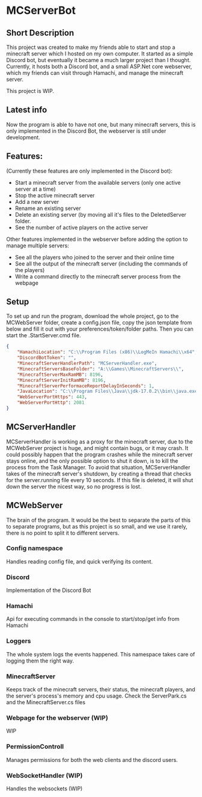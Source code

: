 # MCServerBot
## Short Description
This project was created to make my friends able to start and stop a minecraft server which I hosted on my own computer. It started as a simple Discord bot, but eventually it became a much larger project than I thought. Currently, it hosts both a Discord bot, and a small ASP.Net core webserver, which my friends can visit through Hamachi, and manage the minecraft server.

This project is WIP.

## Latest info
Now the program is able to have not one, but many minecraft servers, this is only implemented in the Discord Bot, the webserver is still under development.

## Features:
(Currently these features are only implemented in the Discord bot):

- Start a minecraft server from the available servers (only one active server at a time)
- Stop the active minecraft server
- Add a new server
- Rename an existing server
- Delete an existing server (by moving all it's files to the DeletedServer folder.
- See the number of active players on the active server

Other features implemented in the webserver before adding the option to manage multiple servers:

- See all the players who joined to the server and their online time
- See all the output of the minecraft server (including the commands of the players)
- Write a command directly to the minecraft server process from the webpage

## Setup
To set up and run the program, download the whole project, go to the MCWebServer folder, create a config.json file, copy the json template from below and fill it out with your preferences/token/folder paths. Then you can start the .StartServer.cmd file.

```json
{
	"HamachiLocation": "C:\\Program Files (x86)\\LogMeIn Hamachi\\x64",
	"DiscordBotToken": "",
	"MinecraftServerHandlerPath": "MCServerHandler.exe",
	"MinecraftServersBaseFolder": "A:\\Games\\MinecraftServers\\",
	"MinecraftServerMaxRamMB": 8196,
	"MinecraftServerInitRamMB": 8196,
	"MinecraftServerPerformaceReportDelayInSeconds": 1,
	"JavaLocation": "C:\\Program Files\\Java\\jdk-17.0.2\\bin\\java.exe",
	"WebServerPortHttps": 443,
	"WebServerPortHttp": 2081
}
```

## MCServerHandler
MCServerHandler is working as a proxy for the minecraft server, due to the MCWebServer project is huge, and might contain bugs, or it may crash. It could possibly happen that the program crashes while the minecraft server stays online, and the only possible option to shut it down, is to kill the process from the Task Manager. To avoid that situation, MCServerHandler takes of the minecraft server's shutdown, by creating a thread that checks for the server.running file every 10 seconds. If this file is deleted, it will shut down the server the nicest way, so no progress is lost.

## MCWebServer
The brain of the program. It would be the best to separate the parts of this to separate programs, but as this project is so small, and we use it rarely, there is no point to split it to different servers.

### Config namespace
Handles reading config file, and quick verifying its content.

### Discord
Implementation of the Discord Bot

### Hamachi
Api for executing commands in the console to start/stop/get info from Hamachi

### Loggers
The whole system logs the events happened. This namespace takes care of logging them the right way.

### MinecraftServer
Keeps track of the minecraft servers, their status, the minecraft players, and the server's process's memory and cpu usage. Check the ServerPark.cs and the MinecraftServer.cs files

### Webpage for the webserver (WIP)
WIP

### PermissionControll
Manages permissions for both the web clients and the discord users.

### WebSocketHandler (WIP)
Handles the websockets (WIP)
